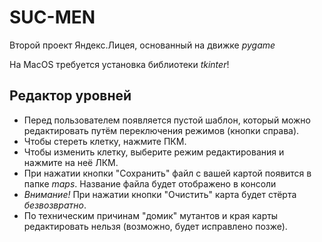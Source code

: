 # SUC-MEN
Второй проект Яндекс.Лицея, основанный на движке *pygame*

На MacOS требуется установка библиотеки *tkinter*!

## Редактор уровней
- Перед пользователем появляется пустой шаблон, который можно редактировать путём переключения режимов (кнопки справа).
- Чтобы стереть клетку, нажмите ПКМ.
- Чтобы изменить клетку, выберите режим редактирования и нажмите на неё ЛКМ.
- При нажатии кнопки "Сохранить" файл с вашей картой появится в папке *maps*. Название файла будет отображено в консоли
- *Внимание!* При нажатии кнопки "Очистить" карта будет стёрта *безвозвратно*.
- По техническим причинам "домик" мутантов и края карты редактировать нельзя (возможно, будет исправлено позже).
